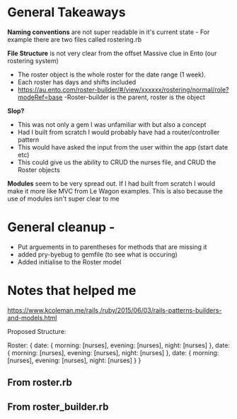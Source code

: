 # General Takeaways

  **Naming conventions** are not super readable in it's current state
    - For example there are two files called rostering.rb

  **File Structure** is not very clear from the offset
  Massive clue in Ento (our rostering system)
  - The roster object is the whole roster for the date range (1 week).
  - Each roster has days and shifts included
  - https://au.ento.com/roster-builder/#/view/xxxxxx/rostering/normal/role?modeRef=base
  -Roster-builder is the parent, roster is the object

  **Slop?**
  - This was not only a gem I was unfamiliar with but also a concept
  - Had I built from scratch I would probably have had a router/controller pattern
  - This would have asked the input from the user within the app (start date etc)
  - This could give us the ability to CRUD the nurses file, and CRUD the Roster objects

  **Modules** seem to be very spread out. If I had built from scratch I would
  make it more like MVC from Le Wagon examples. This is also because the use
  of modules isn't super clear to me

# General cleanup -
 - Put arguements in to parentheses for methods that are missing it
 - added pry-byebug to gemfile (to see what is occuring)
 - Added initialise to the Roster model

# Notes that helped me

  https://www.kcoleman.me/rails,/ruby/2015/06/03/rails-patterns-builders-and-models.html


  Proposed Structure:


  Roster:
          {
            date: {
              morning: [nurses],
              evening: [nurses],
              night: [nurses]
              },
            date: {
              morning: [nurses],
              evening: [nurses],
              night: [nurses]
              },
            date: {
              morning: [nurses],
              evening: [nurses],
              night: [nurses]
              }
          }

From roster.rb
------------------------------------

<!--
Roster has many shifts
each shift can belong to one roster?
Each shift has many nurses
nurses can belong to many shifts

According to the text formatter each roster is x shifts for one date
each_shift is going to be a block: yield etc

A Roster is made up of shifts
Each shift has a date
each Shift has nurses
-->

From roster_builder.rb
------------------------------------

<!--
for each day in the date range, generate the three shifts

for each shift in a day, populate with @config[:nurses_per_shift] nurses

Check that the shift is not violating a rule

Return the Roster object to the roster builder

^ this should be done in the roster Model file

^ no it should not

the roster BUILDER should find all the shifts in config and assign nurses to it

below was the old and conveluted way to do this before i realised it was simpler
The reason I used the method below was because i could not figure out how to iterate
over an array and create keys to a hash with dynamically created objects. Clearly
as it turns out it was straightforward

roster_attributes = {}
date_range.each do |date|
  instance_variable_set("@#{date.strftime("%a%m%d%A")}", {})
  @config[:shift_names].each do |shift|
    instance_variable_set("@#{shift}", all_nurses.sample(@config[:nurses_per_shift]))
    instance_variable_get("@#{date.strftime("%a%m%d%A")}".to_sym)["#{shift}".to_sym] = instance_variable_get("@#{shift}")
  end
  roster_attributes["#{date}"] = instance_variable_get("@#{date.strftime("%a%m%d%A")}")
end

roster = {}
date_range.each do |date|
  instance_variable_set("@#{date.strftime("%a%m%d")}", {})
    @config[:shift_names].each do |shift|
      instance_variable_set("@#{shift}", all_nurses.sample(@config[:nurses_per_shift]))
      instance_variable_get("@#{date.strftime("%a%m%d")}")["#{shift}"] = instance_variable_get("@#{shift}")
    end
    roster["#{date}"] = instance_variable_get("@#{date.strftime("%a%m%d")}")
end

^ These need to be key value pairs

Roster: [
          date1: [
                    shift1: [nurses..],
                    shift2: [nurses..]
                    shift..: [nurses..]
                 ]

]
]
-->
